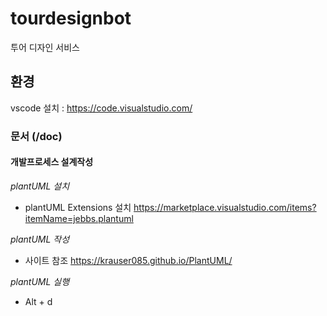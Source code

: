 # tourdesignbot

투어 디자인 서비스

## 환경

vscode 설치 : https://code.visualstudio.com/

### 문서 (/doc)

#### 개발프로세스 설계작성

<em> plantUML 설치 </em>

- plantUML Extensions 설치 https://marketplace.visualstudio.com/items?itemName=jebbs.plantuml

<em> plantUML 작성 </em>

- 사이트 참조 https://krauser085.github.io/PlantUML/

<em> plantUML 실행 </em>

- Alt + d
